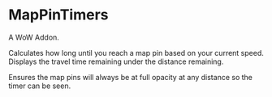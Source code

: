 # MapPinTimers

A WoW Addon.

Calculates how long until you reach a map pin based on your current speed. Displays the travel time remaining under the distance remaining.

Ensures the map pins will always be at full opacity at any distance so the timer can be seen.